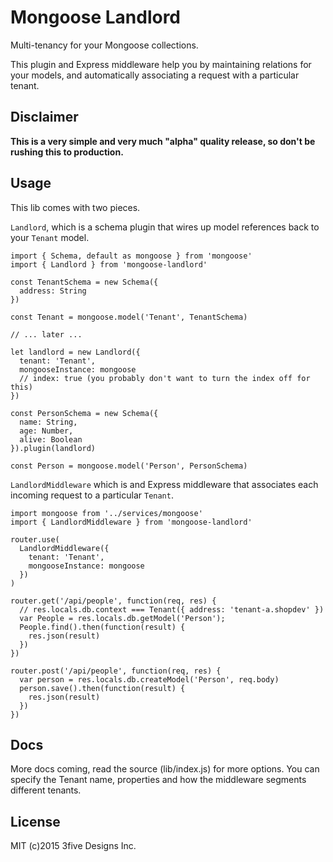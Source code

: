# Mongoose Landlord
Multi-tenancy for your Mongoose collections.

This plugin and Express middleware help you by maintaining relations for your
models, and automatically associating a request with a particular tenant.

## Disclaimer
**This is a very simple and very much "alpha" quality release, so
don't be rushing this to production.**

## Usage
This lib comes with two pieces.

`Landlord`, which is a schema plugin that wires up model references back to your 
`Tenant` model.

```
import { Schema, default as mongoose } from 'mongoose'
import { Landlord } from 'mongoose-landlord'

const TenantSchema = new Schema({
  address: String
})

const Tenant = mongoose.model('Tenant', TenantSchema)

// ... later ...

let landlord = new Landlord({
  tenant: 'Tenant',
  mongooseInstance: mongoose
  // index: true (you probably don't want to turn the index off for this)
})

const PersonSchema = new Schema({
  name: String,
  age: Number,
  alive: Boolean
}).plugin(landlord)

const Person = mongoose.model('Person', PersonSchema)
```

`LandlordMiddleware` which is and Express middleware that associates each incoming
request to a particular `Tenant`.

```
import mongoose from '../services/mongoose'
import { LandlordMiddleware } from 'mongoose-landlord'

router.use(
  LandlordMiddleware({
    tenant: 'Tenant',
    mongooseInstance: mongoose
  })
)

router.get('/api/people', function(req, res) {
  // res.locals.db.context === Tenant({ address: 'tenant-a.shopdev' })
  var People = res.locals.db.getModel('Person');
  People.find().then(function(result) {
    res.json(result)
  })
})

router.post('/api/people', function(req, res) {
  var person = res.locals.db.createModel('Person', req.body)
  person.save().then(function(result) {
    res.json(result)
  })
})
```

## Docs

More docs coming, read the source (lib/index.js) for more options. You can specify the Tenant name, properties and how the middleware segments different tenants.

## License

MIT (c)2015 3five Designs Inc.
